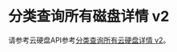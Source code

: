 # 分类查询所有磁盘详情 v2<a name="ZH-CN_TOPIC_0127136380"></a>

请参考云硬盘API参考[分类查询所有云硬盘详情 v2](https://support.huaweicloud.com/api-evs/zh-cn_topic_0098680634.html)。

